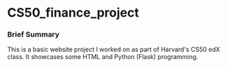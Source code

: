 # CS50_finance_project

### Brief Summary

This is a basic website project I worked on as part of Harvard's CS50 edX class. It showcases some HTML and Python (Flask) programming.
